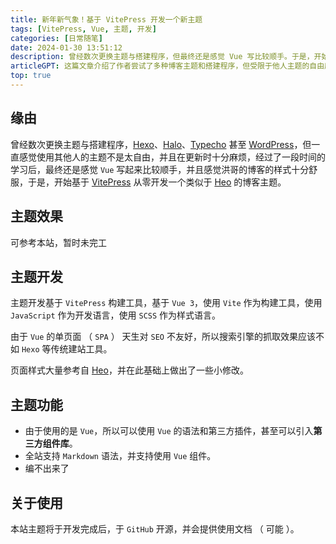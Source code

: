 ```yaml
---
title: 新年新气象！基于 VitePress 开发一个新主题
tags: [VitePress, Vue, 主题, 开发]
categories: [日常随笔]
date: 2024-01-30 13:51:12
description: 曾经数次更换主题与搭建程序，但最终还是感觉 Vue 写比较顺手。于是，开始基于 VitePress 从零开发一个类似于 Heo 的主题
articleGPT: 这篇文章介绍了作者尝试了多种博客主题和搭建程序，但受限于他人主题的自由度和更新麻烦。学习一段时间后，决定用 Vue 3 和 VitePress 开发类似 Heo 的博客主题。文章介绍了开发基础、功能和效果，并且在最后提到了主题开发的进度和计划。
top: true
---
```


## 缘由

曾经数次更换主题与搭建程序，[Hexo](https://hexo.io/zh-cn/)、[Halo](https://www.halo.run/)、[Typecho](https://typecho.org/) 甚至 [WordPress](https://wordpress.com/)，但一直感觉使用其他人的主题不是太自由，并且在更新时十分麻烦，经过了一段时间的学习后，最终还是感觉 `Vue` 写起来比较顺手，并且感觉洪哥的博客的样式十分舒服，于是，开始基于 [VitePress](https://vitepress.dev/zh/) 从零开发一个类似于 [Heo](https://blog.zhheo.com/) 的博客主题。

## 主题效果

可参考本站，暂时未完工

## 主题开发

主题开发基于 `VitePress` 构建工具，基于 `Vue 3`，使用 `Vite` 作为构建工具，使用 `JavaScript` 作为开发语言，使用 `SCSS` 作为样式语言。

由于 `Vue` 的单页面 （ `SPA` ） 天生对 `SEO` 不友好，所以搜索引擎的抓取效果应该不如 `Hexo` 等传统建站工具。

页面样式大量参考自 [Heo](https://blog.zhheo.com/)，并在此基础上做出了一些小修改。

## 主题功能

- 由于使用的是 `Vue`，所以可以使用 `Vue` 的语法和第三方插件，甚至可以引入**第三方组件库**。
- 全站支持 `Markdown` 语法，并支持使用 `Vue` 组件。
- 编不出来了

## 关于使用

本站主题将于开发完成后，于 `GitHub` 开源，并会提供使用文档 （ 可能 ）。
